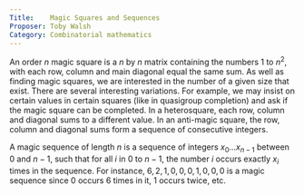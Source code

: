 ```yaml
---
Title:    Magic Squares and Sequences
Proposer: Toby Walsh
Category: Combinatorial mathematics
---
```



An order $n$ magic square is a $n$ by $n$ matrix containing the numbers $1$
to $n^2$, with each row, column and main diagonal equal the same
sum. As well as finding magic squares, we are interested in the number
of a given size that exist.  There are several interesting
variations. For example, we may insist on certain values in certain
squares (like in quasigroup completion) and ask if the magic square
can be completed. In a heterosquare, each row, column and diagonal
sums to a different value. In an anti-magic square, the row, column
and diagonal sums form a sequence of consecutive integers.

A magic sequence of length $n$ is a sequence of integers $x_0 \ldots
x_{n-1}$ between $0$ and $n-1$, such that for all $i$ in $0$ to $n-1$,
the number $i$ occurs exactly $x_i$ times in the sequence. For instance,
$6,2,1,0,0,0,1,0,0,0$ is a magic sequence since $0$ occurs $6$ times
in it, $1$ occurs twice, etc.

